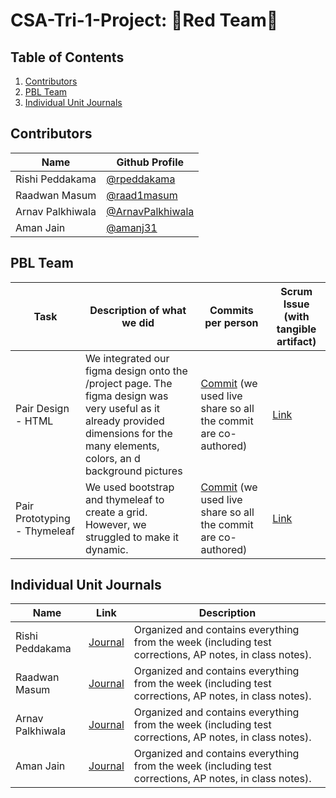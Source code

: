 # CSA-Tri-1-Project: 🔴Red Team🔴

## Table of Contents

1. [Contributors](https://github.com/raad1masum/AP-CSA-Tri-1-Project#contributors)
2. [PBL Team](https://github.com/raad1masum/AP-CSA-Tri-1-Project#pbl-team)
3. [Individual Unit Journals](https://github.com/raad1masum/AP-CSA-Tri-1-Project#individual-unit-journals)

## Contributors

| Name             | Github Profile                                         |
| ---------------- | ------------------------------------------------------ |
| Rishi Peddakama  | [@rpeddakama](https://github.com/rpeddakama)           |
| Raadwan Masum    | [@raad1masum](https://github.com/raad1masum)           |
| Arnav Palkhiwala | [@ArnavPalkhiwala](https://github.com/ArnavPalkhiwala) |
| Aman Jain        | [@amanj31](https://github.com/amanj31)                 |

## PBL Team

| Task                         | Description of what we did                                                                                                                                                        | Commits per person                                                    | Scrum Issue (with tangible artifact)                                 |
| ---------------------------- | --------------------------------------------------------------------------------------------------------------------------------------------------------------------------------- | --------------------------------------------------------------------- | -------------------------------------------------------------------- |
| Pair Design - HTML           | We integrated our figma design onto the /project page. The figma design was very useful as it already provided dimensions for the many elements, colors, an d background pictures | [Commit](todo) (we used live share so all the commit are co-authored) | [Link](https://github.com/raad1masum/AP-CSA-Tri-1-Project/issues/2)  |
| Pair Prototyping - Thymeleaf | We used bootstrap and thymeleaf to create a grid. However, we struggled to make it dynamic.                                                                                       | [Commit](todo) (we used live share so all the commit are co-authored) | [Link](https://github.com/raad1masum/AP-CSA-Tri-1-Project/issues/14) |

## Individual Unit Journals

| Name             | Link                                                                                                        | Description                                                                                             |
| ---------------- | ----------------------------------------------------------------------------------------------------------- | ------------------------------------------------------------------------------------------------------- |
| Rishi Peddakama  | [Journal](https://docs.google.com/document/d/1vxzWnE3vU9BzimUlZjcTz79fNOBTLcT7G4B1LLMhNEw/edit?usp=sharing) | Organized and contains everything from the week (including test corrections, AP notes, in class notes). |
| Raadwan Masum    | [Journal](https://docs.google.com/document/d/1XdgObYAPpPuwJi6Kvq3mPO6OQn05WOdcwZ73aTua7e8/edit?usp=sharing) | Organized and contains everything from the week (including test corrections, AP notes, in class notes). |
| Arnav Palkhiwala | [Journal](https://docs.google.com/document/d/14JUKWkG_LahbXd0Sn64hrhkVfYiie1kDjvrUdF9fts8/edit)             | Organized and contains everything from the week (including test corrections, AP notes, in class notes). |
| Aman Jain        | [Journal](https://docs.google.com/document/d/1DZxo0UIKQWJ7KLox5hkE96J63tFqWoBb3ydF6jgcSg0/edit?usp=sharing) | Organized and contains everything from the week (including test corrections, AP notes, in class notes). |
